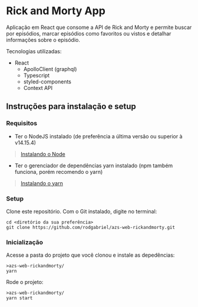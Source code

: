 # Rick and Morty App

Aplicação em React que consome a API de Rick and Morty e permite buscar por episódios, marcar episódios como favoritos ou vistos e detalhar informações sobre o episódio.

Tecnologias utilizadas:
- React
  - ApolloClient (graphql)
  - Typescript
  - styled-components
  - Context API
      
## Instruções para instalação e setup

### Requisitos

- Ter o NodeJS instalado (de preferência a última versão ou superior à v14.15.4)
> [Instalando o Node](https://nodejs.org/pt-br/download/package-manager/ "Clique aqui para aprender a instalar o Node!")

- Ter o gerenciador de dependências yarn instalado (npm também funciona, porém recomendo o yarn)
> [Instalando o yarn](https://classic.yarnpkg.com/pt-BR/docs/install/#debian-stable "Clique aqui para aprender a instalar o yarn!")

### Setup

Clone este repositório.
Com o Git instalado, digite no terminal:
```shell
cd <diretório da sua preferência>
git clone https://github.com/rodgabriel/azs-web-rickandmorty.git
```

### Inicialização 

Acesse a pasta do projeto que você clonou e instale as depedências:
```shell
>azs-web-rickandmorty/ 
yarn
```

Rode o projeto:
```shell
>azs-web-rickandmorty/
yarn start
```

    
